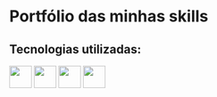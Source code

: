 # Portfólio das minhas skills 
## Tecnologias utilizadas:
<img src="https://cdn.jsdelivr.net/gh/devicons/devicon@latest/icons/html5/html5-plain.svg"  width="40" height="40"/> <img src="https://cdn.jsdelivr.net/gh/devicons/devicon@latest/icons/css3/css3-plain.svg" width="40" height="40"/> <img src="https://cdn.jsdelivr.net/gh/devicons/devicon@latest/icons/python/python-plain.svg" width="40" height="40"/> <img src="https://cdn.jsdelivr.net/gh/devicons/devicon@latest/icons/r/r-plain.svg" width="40" height="40" />


